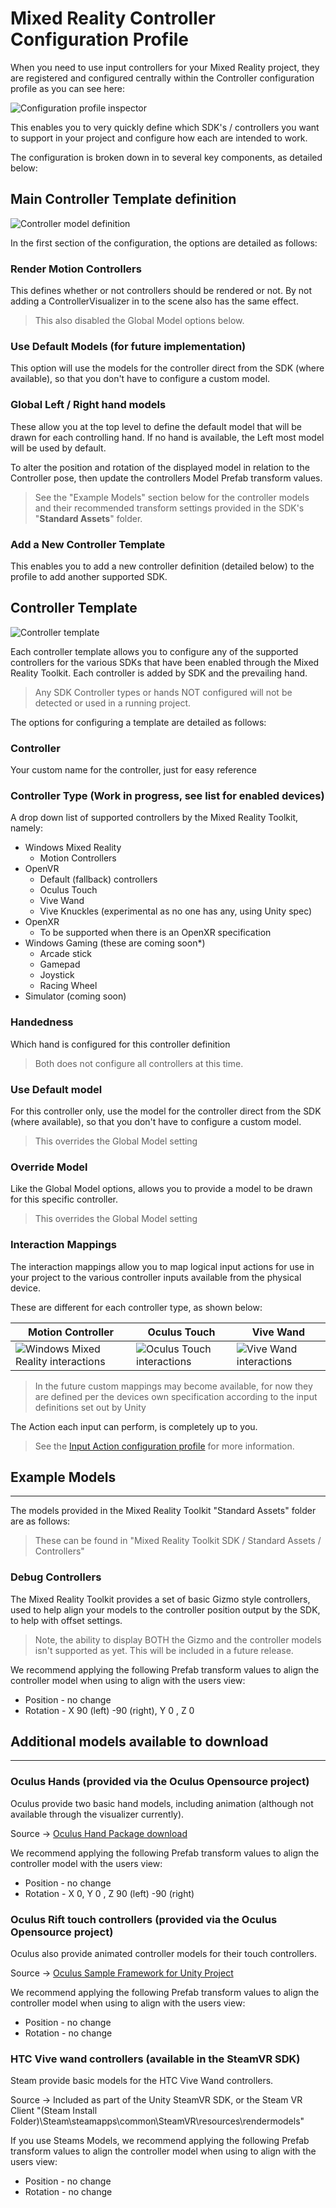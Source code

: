 # Mixed Reality Controller Configuration Profile

When you need to use input controllers for your Mixed Reality project, they are registered and configured centrally within the Controller configuration profile as you can see here:

![Configuration profile inspector](../../../Documentation/Images/ControllerConfigurationProfile/01-MixedRealityControllerConfigurationProfileInspector.png)

This enables you to very quickly define which SDK's / controllers you want to support in your project and configure how each are intended to work.

The configuration is broken down in to several key components, as detailed below:

## Main Controller Template definition

![Controller model definition](../../../Documentation/Images/ControllerConfigurationProfile/02-ControllerTemplateDefinition.png)

In the first section of the configuration, the options are detailed as follows:

### Render Motion Controllers
This defines whether or not controllers should be rendered or not.  By not adding a ControllerVisualizer in to the scene also has the same effect.
> This also disabled the Global Model options below.

### Use Default Models (for future implementation)
This option will use the models for the controller direct from the SDK (where available), so that you don't have to configure a custom model.

### Global Left / Right hand models
These allow you at the top level to define the default model that will be drawn for each controlling hand.  If no hand is available, the Left most model will be used by default.

To alter the position and rotation of the displayed model in relation to the Controller pose, then update the controllers Model Prefab transform values.

> See the "Example Models" section below for the controller models and their recommended transform settings provided in the SDK's "**Standard Assets**" folder.

### Add a New Controller Template

This enables you to add a new controller definition (detailed below) to the profile to add another supported SDK.

## Controller Template

![Controller template](../../../Documentation/Images/ControllerConfigurationProfile/03-ControllerTemplate.png)

Each controller template allows you to configure any of the supported controllers for the various SDKs that have been enabled through the Mixed Reality Toolkit.
Each controller is added by SDK and the prevailing hand.

> Any SDK Controller types or hands NOT configured will not be detected or used in a running project.

The options for configuring a template are detailed as follows:

### Controller
Your custom name for the controller, just for easy reference

### Controller Type (Work in progress, see list for enabled devices)
A drop down list of supported controllers by the Mixed Reality Toolkit, namely:

* Windows Mixed Reality
    * Motion Controllers
* OpenVR
    * Default (fallback) controllers
    * Oculus Touch
    * Vive Wand 
    * Vive Knuckles (experimental as no one has any, using Unity spec)
* OpenXR
    * To be supported when there is an OpenXR specification
* Windows Gaming (these are coming soon*)
    * Arcade stick
    * Gamepad
    * Joystick
    * Racing Wheel
* Simulator (coming soon)

### Handedness
Which hand is configured for this controller definition
> Both does not configure all controllers at this time.

### Use Default model
For this controller only, use the model for the controller direct from the SDK (where available), so that you don't have to configure a custom model.
> This overrides the Global Model setting

### Override Model
Like the Global Model options, allows you to provide a model to be drawn for this specific controller.
> This overrides the Global Model setting

### Interaction Mappings
The interaction mappings allow you to map logical input actions for use in your project to the various controller inputs available from the physical device.  

These are different for each controller type, as shown below:

| Motion Controller | Oculus Touch | Vive Wand |
|---|---|---|
|![Windows Mixed Reality interactions](../../../Documentation/Images/ControllerConfigurationProfile/04-WMRInteractions.png)|![Oculus Touch interactions](../../../Documentation/Images/ControllerConfigurationProfile/05-OculusTouchInteractions.png)|![Vive Wand interactions](../../../Documentation/Images/ControllerConfigurationProfile/06-ViveWandInteractions.png)|

> In the future custom mappings may become available, for now they are defined per the devices own specification according to the input definitions set out by Unity

The Action each input can perform, is completely up to you.

> See the [Input Action configuration profile](../../../Documentation/Input/InputActions.md) for more information.

## Example Models
---

The models provided in the Mixed Reality Toolkit "Standard Assets" folder are as follows:

> These can be found in "Mixed Reality Toolkit SDK / Standard Assets / Controllers"

### Debug Controllers
The Mixed Reality Toolkit provides a set of basic Gizmo style controllers, used to help align your models to the controller position output by the SDK, to help with offset settings.
> Note, the ability to display BOTH the Gizmo and the controller models isn't supported as yet. This will be included in a future release.

We recommend applying the following Prefab transform values to align the controller model when using to align with the users view:
* Position - no change
* Rotation - X 90 (left) -90 (right), Y 0 , Z 0

## Additional models available to download
---

### Oculus Hands (provided via the Oculus Opensource project)
Oculus provide two basic hand models, including animation (although not available through the visualizer currently).  

Source -> [Oculus Hand Package download](https://developer.oculus.com/downloads/package/oculus-hand-models/)

We recommend applying the following Prefab transform values to align the controller model with the users view:
* Position - no change
* Rotation - X 0, Y 0 , Z 90 (left) -90 (right)

### Oculus Rift touch controllers (provided via the Oculus Opensource project)
Oculus also provide animated controller models for their touch controllers.

Source -> [Oculus Sample Framework for Unity Project](https://developer.oculus.com/downloads/package/oculus-sample-framework-for-unity-5-project/)

We recommend applying the following Prefab transform values to align the controller model when using to align with the users view:
* Position - no change
* Rotation - no change

### HTC Vive wand controllers (available in the SteamVR SDK)
Steam provide basic models for the HTC Vive Wand controllers.

Source -> Included as part of the Unity SteamVR SDK, or the Steam VR Client
"(Steam Install Folder)\Steam\steamapps\common\SteamVR\resources\rendermodels"

If you use Steams Models, we recommend applying the following Prefab transform values to align the controller model when using to align with the users view:
* Position - no change
* Rotation - no change